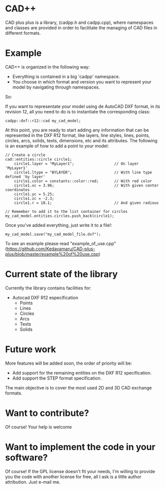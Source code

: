 # CAD++
CAD plus plus is a library, (cadpp.h and cadpp.cpp), where namespaces and classes are provided in order to facilitate the managing of CAD files in different formats.

# Example
CAD++ is organized in the following way:
- Everything is contained in a big 'cadpp' namespace.
- You choose in which format and version you want to represent your model by navigating through namespaces.

So:

If you want to representate your model using de AutoCAD DXF format, in its revision 12, all you need to do is to instantiate the corresponding class:

    cadpp::dxf::r12::cad my_cad_model;

At this point, you are ready to start adding any information that can be represented in the DXF R12 format, like layers, line styles, lines, points, circles, arcs, solids, texts, dimensions, etc and its attributes. The following is an example of how to add a point to your model:

    // Create a circle
	cad::entities::circle circle1;
		circle1.layer = "MyLayer1";                  // On layer 'MyLayer1'
		circle1.ltype = "BYLAYER";                   // With line type defined 'by layer'
		circle1.color = constants::color::red;       // With red color
		circle1.xc = 3.96;                           // With given center coordinates
		circle1.yc = 5.25;
		circle1.zc = -2.3;
		circle1.r = 10.1;                            // And given radious

    // Remember to add it to the list container for circles
	my_cad_model.entities.circles.push_back(circle1);

Once you've added everything, just write it to a file!:

    my_cad_model.save("my_cad_model_file.dxf");
    
To see an example please read "example_of_use.cpp" (https://github.com/Kedavamaru/CAD-plus-plus/blob/master/example%20of%20use.cpp)

# Current state of the library
Currently the library contains facilities for:
- Autocad DXF R12 especification
  - Points
  - Lines
  - Circles
  - Arcs
  - Texts
  - Solids
  
# Future work
More features will be added soon, the order of priority will be:
   - Add support for the remaining entities on the DXF R12 specification.
   - Add support the STEP format specification.
   
The main objective is to cover the most used 2D and 3D CAD exchange formats.

# Want to contribute?
Of course! Your help is welcome

# Want to implement the code in your software?
Of course! If the GPL license doesn't fit your needs, I'm willing to provide you the code with another license for free, all I ask is a little author attribution. Just e-mail me.
